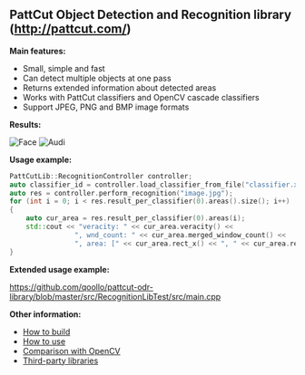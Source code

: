 ## PattCut Object Detection and Recognition library (http://pattcut.com/)

**Main features:**

* Small, simple and fast
* Can detect multiple objects at one pass
* Returns extended information about detected areas
* Works with PattCut classifiers and OpenCV cascade classifiers
* Support JPEG, PNG and BMP image formats


**Results:**

![Face](https://github.com/qoollo/pattcut-odr-library/blob/master/img/friends_proc.png)
![Audi](https://github.com/qoollo/pattcut-odr-library/blob/master/img/Audi80_proc.png)


**Usage example:**

```C++
PattCutLib::RecognitionController controller;
auto classifier_id = controller.load_classifier_from_file("classifier.xml");
auto res = controller.perform_recognition("image.jpg");
for (int i = 0; i < res.result_per_classifier(0).areas().size(); i++)
{
	auto cur_area = res.result_per_classifier(0).areas(i);
	std::cout << "veracity: " << cur_area.veracity() <<
				", wnd_count: " << cur_area.merged_window_count() <<
				", area: [" << cur_area.rect_x() << ", " << cur_area.rect_y() << "; " << cur_area.rect_width() << ", " << cur_area.rect_height() << "]" << std::endl;
}
```


**Extended usage example:**

https://github.com/qoollo/pattcut-odr-library/blob/master/src/RecognitionLibTest/src/main.cpp


**Other information:**

* [How to build](https://github.com/qoollo/pattcut-odr-library/wiki/How-to-build)
* [How to use](https://github.com/qoollo/pattcut-odr-library/wiki/How-to-use)
* [Comparison with OpenCV](https://github.com/qoollo/pattcut-odr-library/wiki/Comparison-with-OpenCV)
* [Third-party libraries](https://github.com/qoollo/pattcut-odr-library/wiki/Third-party-libraries)
